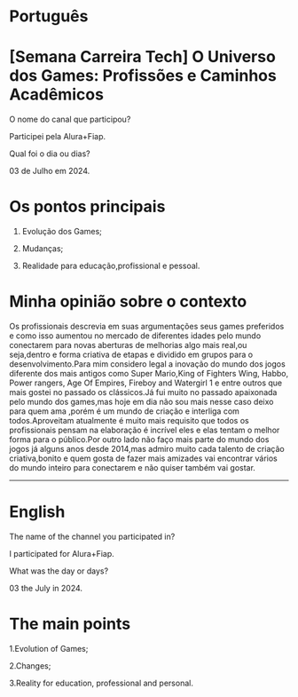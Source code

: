 

# Português

# [Semana Carreira Tech] O Universo dos Games: Profissões e Caminhos Acadêmicos


O nome do canal que participou?

Participei pela Alura+Fiap.

Qual foi o dia ou dias?

03 de Julho em 2024.

# Os pontos principais 

1. Evolução dos Games;

2.  Mudanças;

3. Realidade para educação,profissional e pessoal.

# Minha opinião sobre o contexto

<p>Os profissionais descrevia em suas argumentações seus games preferidos e como isso aumentou no  mercado de diferentes idades pelo mundo  conectarem para novas aberturas  de melhorias algo mais real,ou seja,dentro e forma criativa de etapas  e dividido em grupos para o desenvolvimento.Para mim  considero legal a inovação do mundo dos jogos diferente dos mais antigos como Super Mario,King of Fighters Wing, Habbo, Power rangers, Age Of Empires, Fireboy and Watergirl 1 e entre outros que mais gostei no passado os clássicos.Já fui muito no passado  apaixonada pelo mundo dos games,mas hoje em dia não sou mais nesse caso deixo para  quem ama ,porém é um mundo de criação  e interliga com todos.Aproveitam atualmente é muito mais requisito que todos os profissionais pensam na elaboração é incrível eles e elas tentam o melhor forma para o público.Por outro lado não faço mais parte do mundo dos jogos já alguns anos desde 2014,mas admiro muito cada talento de criação criativa,bonito e quem gosta de fazer mais amizades vai encontrar vários do mundo inteiro para conectarem e não quiser também vai gostar.</p>

--------------------------------------------------------------------------------------------------------------------------------

# English

The name of the channel you participated in?

I participated for Alura+Fiap.

What was the day or days?

03 the July in 2024.

# The main points

1.Evolution of Games;

2.Changes;

3.Reality for education, professional and personal.
